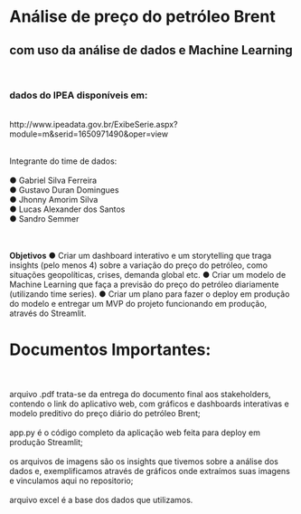 # Análise de preço do petróleo Brent
<h2>com uso da análise de dados e Machine Learning </h2><br>

<h3>dados do IPEA disponíveis em:</h3> <br>
http://www.ipeadata.gov.br/ExibeSerie.aspx?module=m&serid=1650971490&oper=view
<br><br>

Integrante do time de dados:<br><br>
● Gabriel Silva Ferreira<br>
● Gustavo Duran Domingues<br>
● Jhonny Amorim Silva<br>
● Lucas Alexander dos Santos<br>
● Sandro Semmer<br>
<br><br>


<b>Objetivos</b>
● Criar um dashboard interativo e um storytelling que traga insights (pelo
menos 4) sobre a variação do preço do petróleo, como situações
geopolíticas, crises, demanda global etc.
● Criar um modelo de Machine Learning que faça a previsão do preço do
petróleo diariamente (utilizando time series).
● Criar um plano para fazer o deploy em produção do modelo e entregar um
MVP do projeto funcionando em produção, através do Streamlit.

<h1>Documentos Importantes:</h1><br><br>
arquivo .pdf trata-se da entrega do documento final aos stakeholders, contendo o link do aplicativo web, com gráficos e dashboards interativas e modelo preditivo do preço diário do petróleo Brent;<br><br>
app.py é o código completo da aplicação web feita para deploy em produção Streamlit;<br><br>
os arquivos de imagens são os insights que tivemos sobre a análise dos dados e, exemplificamos através de gráficos onde extraímos suas imagens e vinculamos aqui no repositorio;<br><br>
arquivo excel é a base dos dados que utilizamos.

